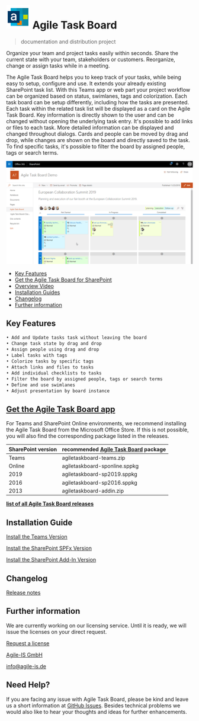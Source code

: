 # ![Agile Task Board](docs/images/LogoAgileTaskBoard_64.png) Agile Task Board
> documentation and distribution project

Organize your team and project tasks easily within seconds. Share the current state with your team, stakeholders or customers. Reorganize, change or assign tasks while in a meeting.

The Agile Task Board helps you to keep track of your tasks, while being easy to setup, configure and use. It extends your already existing SharePoint task list. With this Teams app or web part your project workflow can be organized based on status, swimlanes, tags and colorization.
Each task board can be setup differently, including how the tasks are presented. Each task within the related task list will be displayed as a card on the Agile Task Board. Key information is directly shown to the user and can be changed without opening the underlying task entry. It's possible to add links or files to each task. More detailed information can be displayed and changed throughout dialogs. Cards and people can be moved by drag and drop, while changes are shown on the board and directly saved to the task. To find specific tasks, it's possible to filter the board by assigned people, tags or search terms.


[![Feature Overview](https://raw.githubusercontent.com/AgileIS/AgileTaskBoard/master/docs/images/TeaserOverview.gif)](https://www.youtube.com/watch?v=Omb4-xvUENI "Feature Overview")


  - [Key Features](#key-features)
  - [Get the Agile Task Board for SharePoint](#get-the-agile-task-board-for-sharepoint)
  - [Overview Video](#overview-video)
  - [Installation Guides](#installation-guides)
  - [Changelog](#changelog)
  - [Further information](#further-information)

## Key Features

    • Add and Update tasks task without leaving the board
    • Change task state by drag and drop
    • Assign people using drag and drop
    • Label tasks with tags
    • Colorize tasks by specific tags
    • Attach links and files to tasks
    • Add individual checklists to tasks
    • Filter the board by assigned people, tags or search terms
    • Define and use swimlanes
    • Adjust presentation by board instance

## [Get the Agile Task Board app](https://github.com/AgileIS/AgileTaskBoard/releases/latest)

For Teams and SharePoint Online environments, we recommend installing the Agile Task Board from the Microsoft Office Store. If this is not possible, you will also find the corresponding package listed in the releases. 

| SharePoint version | recommended [Agile Task Board](https://github.com/AgileIS/AgileTaskBoard/releases/latest) package |
| ------------------ | ------------------------------------------------------------------------------------------------- |
| Teams              | agiletaskboard-teams.zip                                                                          |
| Online             | agiletaskboard-sponline.sppkg                                                                     |
| 2019               | agiletaskboard-sp2019.sppkg                                                                       |
| 2016               | agiletaskboard-sp2016.sppkg                                                                       |
| 2013               | agiletaskboard-addin.zip                                                                          |

**[list of all Agile Task Board releases](https://github.com/AgileIS/AgileTaskBoard/releases)**

## Installation Guide

[Install the Teams Version](docs/TeamsApp.md)

[Install the SharePoint SPFx Version](docs/SPFx.md)

[Install the SharePoint Add-In Version](docs/AddIn.md)

<!-- [First Steps Dialog](docs/firstSteps.md) -->

## Changelog

[Release notes](Releasenotes.md)

## Further information

We are currently working on our licensing service. Until it is ready, we will issue the licenses on your direct request. 

[Request a license](https://www.agile-is.de/en/agiletaskboard?utm_medium=online&utm_campaign=docu&utm_source=github#contact-us) 

[Agile-IS GmbH](http://agile-is.de)

info@agile-is.de

## Need Help?

If you are facing any issue with Agile Task Board, please be kind and leave us a short information at [GitHub Issues](https://github.com/AgileIS/AgileTaskBoard/issues). Besides technical problems we would also like to hear your thoughts and ideas for further enhancements.

